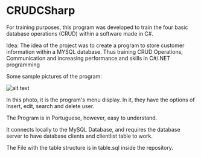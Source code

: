 # CRUDCSharp
For training purposes, this program was developed to train the four basic database operations (CRUD) within a software made in C#.

Idea: The idea of the project was to create a program to store customer information within a MYSQL database.
Thus training CRUD Operations, Communication and increasing performance and skills in C#/.NET programming

Some sample pictures of the program:


![alt text](https://i.imgur.com/jLarqOO.png)

In this photo, it is the program's menu display.
In it, they have the options of Insert, edit, search and delete user.

The Program is in Portuguese, however, easy to understand.

It connects locally to the MySQL Database, and requires the database server to have database clients and clientlist table to work.

The File with the table structure is in table.sql inside the repository.
